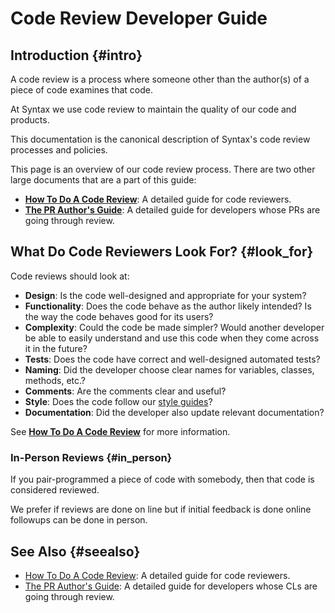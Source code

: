 # Code Review Developer Guide

## Introduction {#intro}

A code review is a process where someone other than the author(s) of a piece of
code examines that code.

At Syntax we use code review to maintain the quality of our code and products.

This documentation is the canonical description of Syntax's code review
processes and policies.



This page is an overview of our code review process. There are two other large
documents that are a part of this guide:

-   **[How To Do A Code Review](reviewer/)**: A detailed guide for code
    reviewers.
-   **[The PR Author's Guide](developer/)**: A detailed guide for developers
    whose PRs are going through review.

## What Do Code Reviewers Look For? {#look_for}

Code reviews should look at:

-   **Design**: Is the code well-designed and appropriate for your system?
-   **Functionality**: Does the code behave as the author likely intended? Is
    the way the code behaves good for its users?
-   **Complexity**: Could the code be made simpler? Would another developer be
    able to easily understand and use this code when they come across it in the
    future?
-   **Tests**: Does the code have correct and well-designed automated tests?
-   **Naming**: Did the developer choose clear names for variables, classes,
    methods, etc.?
-   **Comments**: Are the comments clear and useful?
-   **Style**: Does the code follow our
    [style guides](http://google.github.io/styleguide/)?
-   **Documentation**: Did the developer also update relevant documentation?

See **[How To Do A Code Review](reviewer/)** for more information.

### In-Person Reviews {#in_person}

If you pair-programmed a piece of code with somebody, then that code is considered reviewed.

We prefer if reviews are done on line but if initial feedback is done online followups can
be done in person.

## See Also {#seealso}

-   [How To Do A Code Review](reviewer/): A detailed guide for code reviewers.
-   [The PR Author's Guide](developer/): A detailed guide for developers whose
    CLs are going through review.
